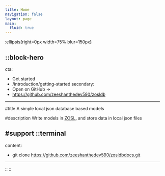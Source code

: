 ```yaml
---
title: Home
navigation: false
layout: page
main:
  fluid: true
---
```


:ellipsis{right=0px width=75% blur=150px}

::block-hero
---
cta:
  - Get started
  - /introduction/getting-started
secondary:
  - Open on GitHub →
  - https://github.com/zeeshanthedev590/zosldb
---

#title
A simple local json database based models

#description
Write models in [ZOSL](https://zosl.vercel.app), and store data in local json files

#support
  ::terminal
  ---
  content:
  - git clone https://github.com/zeeshanthedev590/zosldbdocs.git
  ---
  ::
::

